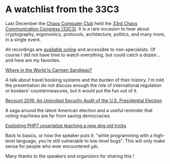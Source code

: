 # A watchlist from the 33C3

Last December the [Chaos Computer Club](http://ccc.de/)
held the [33rd Chaos Communication Congress (33C3)](https://events.ccc.de/congress/2016/wiki/Main_Page).
It is a rare occasion to hear about cryptography, ergonomics, protocols, 
architecture, politics, and many more, in a single event. 

All recordings are [available online](https://media.ccc.de/c/33c3) and 
accessible to non-specialists. 
Of course I did not have time to watch everything, but could catch a dozen... 
and here are my favorites.


[Where in the World Is Carmen Sandiego? ](https://media.ccc.de/v/33c3-7964-where_in_the_world_is_carmen_sandiego)

A talk about travel booking systems and the burden of their history. 
I'm told the presentation do not discuss enough the role of international regulation or 
bookers' countermeasures, but it would put the fun out of it.


[Recount 2016: An Uninvited Security Audit of the U.S. Presidential Election](https://media.ccc.de/v/33c3-8074-recount_2016_an_uninvited_security_audit_of_the_u_s_presidential_election)

A saga around the latest American election and a useful reminder that voting 
machines are far from saving democracies.

[Exploiting PHP7 unserialize teaching a new dog old tricks](https://media.ccc.de/v/33c3-7858-exploiting_php7_unserialize)

Back to basics, or how the speaker puts it: "while programming with a high-level
language, you're still vulnerable to low-level bugs". This will only make sense 
for people who ever encountered `gdb`.


Many thanks to the speakers and organizers for sharing this !
